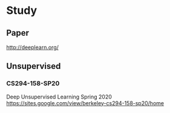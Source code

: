 # Study

## Paper 
http://deeplearn.org/



## Unsupervised


### CS294-158-SP20
Deep Unsupervised Learning 
Spring 2020
https://sites.google.com/view/berkeley-cs294-158-sp20/home
